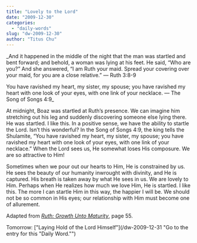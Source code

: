 ```yaml
---
title: "Lovely to the Lord"
date: "2009-12-30"
categories: 
  - "daily-words"
slug: "dw-2009-12-30"
author: "Titus Chu"
---
```


_And it happened in the middle of the night that the man was startled and bent forward; and behold, a woman was lying at his feet. He said, “Who are you?” And she answered, “I am Ruth your maid. Spread your covering over your maid, for you are a close relative.” — Ruth 3:8-9

You have ravished my heart, my sister, my spouse; you have ravished my heart with one look of your eyes, with one link of your necklace. — The Song of Songs 4:9_

At midnight, Boaz was startled at Ruth’s presence. We can imagine him stretching out his leg and suddenly discovering someone else lying there. He was startled. I like this. In a positive sense, we have the ability to startle the Lord. Isn’t this wonderful? In the Song of Songs 4:9, the king tells the Shulamite, “You have ravished my heart, my sister, my spouse; you have ravished my heart with one look of your eyes, with one link of your necklace.” When the Lord sees us, He somewhat loses His composure. We are so attractive to Him!

Sometimes when we pour out our hearts to Him, He is constrained by us. He sees the beauty of our humanity inwrought with divinity, and He is captured. His breath is taken away by what He sees in us. We are lovely to Him. Perhaps when He realizes how much we love Him, He is startled. I like this. The more I can startle Him in this way, the happier I will be. We should not be so common in His eyes; our relationship with Him must become one of allurement.

Adapted from _[Ruth: Growth Unto Maturity](/book-ruth "Go to the entry for this book.")_, page 55.

Tomorrow: ["Laying Hold of the Lord Himself"](/dw-2009-12-31 "Go to the entry for this "Daily Word."")
